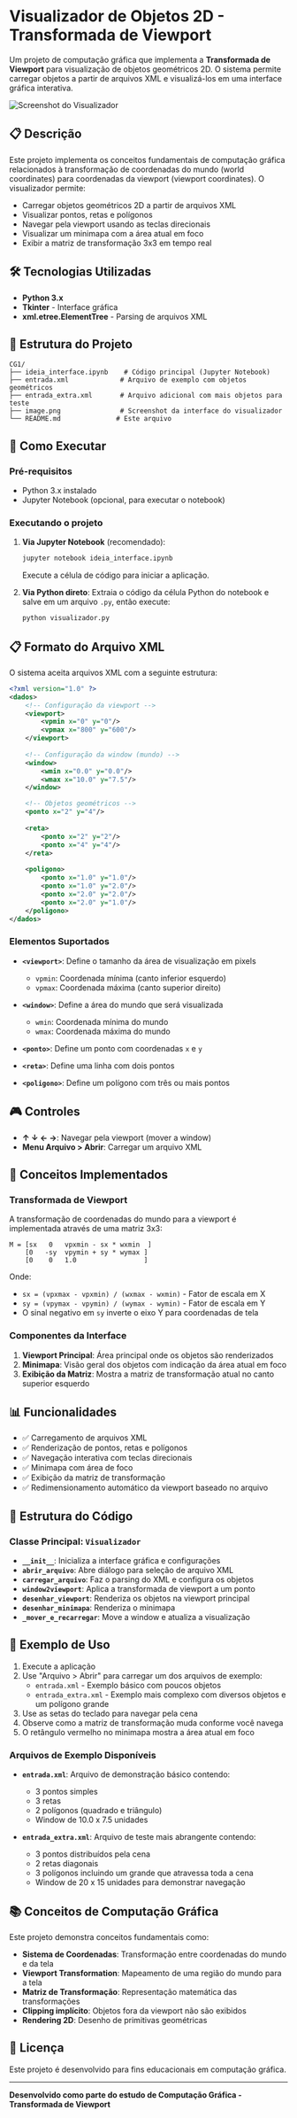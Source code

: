 # Visualizador de Objetos 2D - Transformada de Viewport

Um projeto de computação gráfica que implementa a **Transformada de Viewport** para visualização de objetos geométricos 2D. O sistema permite carregar objetos a partir de arquivos XML e visualizá-los em uma interface gráfica interativa.

![Screenshot do Visualizador](image.png)

## 📋 Descrição

Este projeto implementa os conceitos fundamentais de computação gráfica relacionados à transformação de coordenadas do mundo (world coordinates) para coordenadas da viewport (viewport coordinates). O visualizador permite:

- Carregar objetos geométricos 2D a partir de arquivos XML
- Visualizar pontos, retas e polígonos
- Navegar pela viewport usando as teclas direcionais
- Visualizar um minimapa com a área atual em foco
- Exibir a matriz de transformação 3x3 em tempo real

## 🛠️ Tecnologias Utilizadas

- **Python 3.x**
- **Tkinter** - Interface gráfica
- **xml.etree.ElementTree** - Parsing de arquivos XML

## 📁 Estrutura do Projeto

```
CG1/
├── ideia_interface.ipynb    # Código principal (Jupyter Notebook)
├── entrada.xml             # Arquivo de exemplo com objetos geométricos
├── entrada_extra.xml       # Arquivo adicional com mais objetos para teste
├── image.png               # Screenshot da interface do visualizador
└── README.md              # Este arquivo
```

## 🚀 Como Executar

### Pré-requisitos
- Python 3.x instalado
- Jupyter Notebook (opcional, para executar o notebook)

### Executando o projeto

1. **Via Jupyter Notebook** (recomendado):
   ```bash
   jupyter notebook ideia_interface.ipynb
   ```
   Execute a célula de código para iniciar a aplicação.

2. **Via Python direto**:
   Extraia o código da célula Python do notebook e salve em um arquivo `.py`, então execute:
   ```bash
   python visualizador.py
   ```

## 📋 Formato do Arquivo XML

O sistema aceita arquivos XML com a seguinte estrutura:

```xml
<?xml version="1.0" ?>
<dados>
    <!-- Configuração da viewport -->
    <viewport>
        <vpmin x="0" y="0"/>
        <vpmax x="800" y="600"/>
    </viewport>
    
    <!-- Configuração da window (mundo) -->
    <window>
        <wmin x="0.0" y="0.0"/>
        <wmax x="10.0" y="7.5"/>
    </window>

    <!-- Objetos geométricos -->
    <ponto x="2" y="4"/>
    
    <reta>
        <ponto x="2" y="2"/>
        <ponto x="4" y="4"/>
    </reta>
    
    <poligono>
        <ponto x="1.0" y="1.0"/>
        <ponto x="1.0" y="2.0"/>
        <ponto x="2.0" y="2.0"/>
        <ponto x="2.0" y="1.0"/>
    </poligono>
</dados>
```

### Elementos Suportados

- **`<viewport>`**: Define o tamanho da área de visualização em pixels
  - `vpmin`: Coordenada mínima (canto inferior esquerdo)
  - `vpmax`: Coordenada máxima (canto superior direito)

- **`<window>`**: Define a área do mundo que será visualizada
  - `wmin`: Coordenada mínima do mundo
  - `wmax`: Coordenada máxima do mundo

- **`<ponto>`**: Define um ponto com coordenadas `x` e `y`

- **`<reta>`**: Define uma linha com dois pontos

- **`<poligono>`**: Define um polígono com três ou mais pontos

## 🎮 Controles

- **↑ ↓ ← →**: Navegar pela viewport (mover a window)
- **Menu Arquivo > Abrir**: Carregar um arquivo XML

## 🧮 Conceitos Implementados

### Transformada de Viewport

A transformação de coordenadas do mundo para a viewport é implementada através de uma matriz 3x3:

```
M = [sx   0   vpxmin - sx * wxmin  ]
    [0   -sy  vpymin + sy * wymax ]
    [0    0   1.0                 ]
```

Onde:
- `sx = (vpxmax - vpxmin) / (wxmax - wxmin)` - Fator de escala em X
- `sy = (vpymax - vpymin) / (wymax - wymin)` - Fator de escala em Y
- O sinal negativo em `sy` inverte o eixo Y para coordenadas de tela

### Componentes da Interface

1. **Viewport Principal**: Área principal onde os objetos são renderizados
2. **Minimapa**: Visão geral dos objetos com indicação da área atual em foco
3. **Exibição da Matriz**: Mostra a matriz de transformação atual no canto superior esquerdo

## 📊 Funcionalidades

- ✅ Carregamento de arquivos XML
- ✅ Renderização de pontos, retas e polígonos
- ✅ Navegação interativa com teclas direcionais
- ✅ Minimapa com área de foco
- ✅ Exibição da matriz de transformação
- ✅ Redimensionamento automático da viewport baseado no arquivo

## 🔧 Estrutura do Código

### Classe Principal: `Visualizador`

- **`__init__`**: Inicializa a interface gráfica e configurações
- **`abrir_arquivo`**: Abre diálogo para seleção de arquivo XML
- **`carregar_arquivo`**: Faz o parsing do XML e configura os objetos
- **`window2viewport`**: Aplica a transformada de viewport a um ponto
- **`desenhar_viewport`**: Renderiza os objetos na viewport principal
- **`desenhar_minimapa`**: Renderiza o minimapa
- **`_mover_e_recarregar`**: Move a window e atualiza a visualização

## 🎯 Exemplo de Uso

1. Execute a aplicação
2. Use "Arquivo > Abrir" para carregar um dos arquivos de exemplo:
   - `entrada.xml` - Exemplo básico com poucos objetos
   - `entrada_extra.xml` - Exemplo mais complexo com diversos objetos e um polígono grande
3. Use as setas do teclado para navegar pela cena
4. Observe como a matriz de transformação muda conforme você navega
5. O retângulo vermelho no minimapa mostra a área atual em foco

### Arquivos de Exemplo Disponíveis

- **`entrada.xml`**: Arquivo de demonstração básico contendo:
  - 3 pontos simples
  - 3 retas
  - 2 polígonos (quadrado e triângulo)
  - Window de 10.0 x 7.5 unidades

- **`entrada_extra.xml`**: Arquivo de teste mais abrangente contendo:
  - 3 pontos distribuídos pela cena
  - 2 retas diagonais
  - 3 polígonos incluindo um grande que atravessa toda a cena
  - Window de 20 x 15 unidades para demonstrar navegação

## 📚 Conceitos de Computação Gráfica

Este projeto demonstra conceitos fundamentais como:

- **Sistema de Coordenadas**: Transformação entre coordenadas do mundo e da tela
- **Viewport Transformation**: Mapeamento de uma região do mundo para a tela
- **Matriz de Transformação**: Representação matemática das transformações
- **Clipping implícito**: Objetos fora da viewport não são exibidos
- **Rendering 2D**: Desenho de primitivas geométricas

## 📄 Licença

Este projeto é desenvolvido para fins educacionais em computação gráfica.

---

**Desenvolvido como parte do estudo de Computação Gráfica - Transformada de Viewport**
